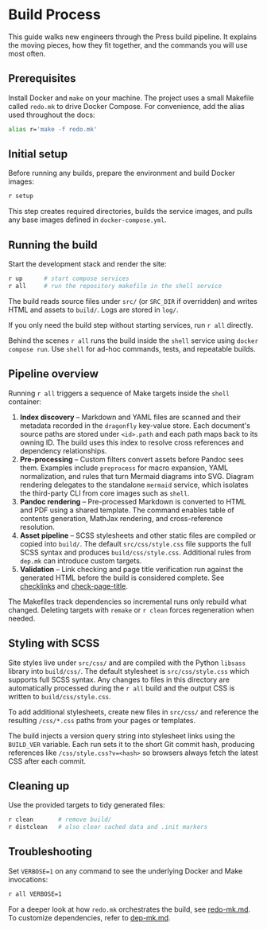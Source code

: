 # Build Process

This guide walks new engineers through the Press build pipeline. It explains the
moving pieces, how they fit together, and the commands you will use most often.

## Prerequisites

Install Docker and `make` on your machine. The project uses a small Makefile
called `redo.mk` to drive Docker Compose. For convenience, add the alias used
throughout the docs:

```bash
alias r='make -f redo.mk'
```

## Initial setup

Before running any builds, prepare the environment and build Docker images:

```bash
r setup
```

This step creates required directories, builds the service images, and pulls any
base images defined in `docker-compose.yml`.

## Running the build

Start the development stack and render the site:

```bash
r up      # start compose services
r all     # run the repository makefile in the shell service
```

The build reads source files under `src/` (or `SRC_DIR` if overridden) and
writes HTML and assets to `build/`. Logs are stored in `log/`.

If you only need the build step without starting services, run `r all` directly.

Behind the scenes `r all` runs the build inside the `shell` service using
`docker compose run`. Use `shell` for ad-hoc commands, tests, and
repeatable builds.

## Pipeline overview

Running `r all` triggers a sequence of Make targets inside the `shell`
container:

1. **Index discovery** – Markdown and YAML files are scanned and their metadata
   recorded in the `dragonfly` key-value store. Each document's source paths are
   stored under `<id>.path` and each path maps back to its owning ID. The build
   uses this index to resolve cross references and dependency relationships.
2. **Pre-processing** – Custom filters convert assets before Pandoc sees them.
   Examples include `preprocess` for macro expansion, YAML normalization, and
   rules that turn Mermaid diagrams into SVG. Diagram rendering delegates to the
   standalone `mermaid` service, which isolates the third-party CLI from core
   images such as `shell`.
3. **Pandoc rendering** – Pre-processed Markdown is converted to HTML and PDF
   using a shared template. The command enables table of contents generation,
   MathJax rendering, and cross-reference resolution.
4. **Asset pipeline** – SCSS stylesheets and other static files are compiled or
   copied into `build/`. The default `src/css/style.css` file supports the full
   SCSS syntax and produces `build/css/style.css`. Additional rules from
   `dep.mk` can introduce custom targets.
5. **Validation** – Link checking and page title verification run against the
   generated HTML before the build is considered complete. See
  [checklinks](../pie/check/checklinks.md) and
  [check-page-title](../pie/check/check-page-title.md).

The Makefiles track dependencies so incremental runs only rebuild what changed.
Deleting targets with `remake` or `r clean` forces regeneration when needed.

## Styling with SCSS

Site styles live under `src/css/` and are compiled with the Python `libsass`
library into `build/css/`. The default stylesheet is `src/css/style.css` which
supports full SCSS syntax. Any changes to files in this directory are
automatically processed during the `r all` build and the output CSS is written
to `build/css/style.css`.

To add additional stylesheets, create new files in `src/css/` and reference the
resulting `/css/*.css` paths from your pages or templates.

The build injects a version query string into stylesheet links using the
`BUILD_VER` variable. Each run sets it to the short Git commit hash,
producing references like `/css/style.css?v=<hash>` so browsers always
fetch the latest CSS after each commit.

## Cleaning up

Use the provided targets to tidy generated files:

```bash
r clean       # remove build/
r distclean   # also clear cached data and .init markers
```

## Troubleshooting

Set `VERBOSE=1` on any command to see the underlying Docker and Make
invocations:

```bash
r all VERBOSE=1
```

For a deeper look at how `redo.mk` orchestrates the build, see
[redo-mk.md](redo-mk.md). To customize dependencies, refer to
[dep-mk.md](dep-mk.md).
